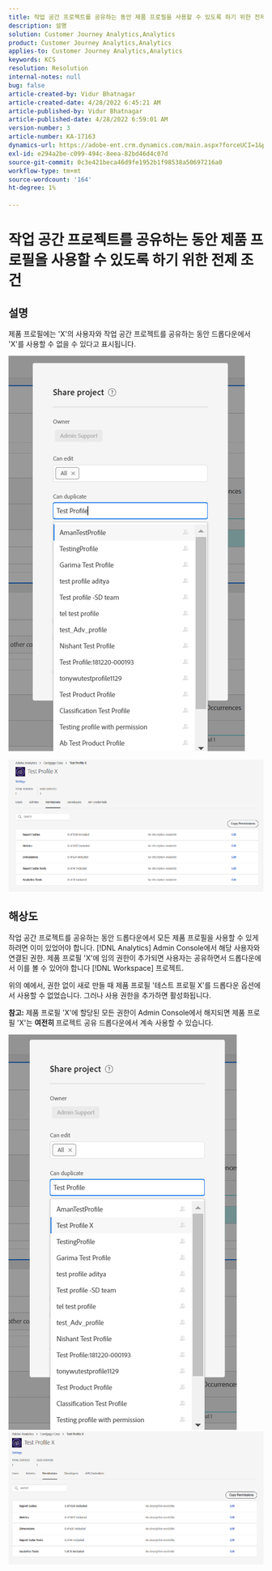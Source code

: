 ```yaml
---
title: 작업 공간 프로젝트를 공유하는 동안 제품 프로필을 사용할 수 있도록 하기 위한 전제 조건
description: 설명
solution: Customer Journey Analytics,Analytics
product: Customer Journey Analytics,Analytics
applies-to: Customer Journey Analytics,Analytics
keywords: KCS
resolution: Resolution
internal-notes: null
bug: false
article-created-by: Vidur Bhatnagar
article-created-date: 4/28/2022 6:45:21 AM
article-published-by: Vidur Bhatnagar
article-published-date: 4/28/2022 6:59:01 AM
version-number: 3
article-number: KA-17163
dynamics-url: https://adobe-ent.crm.dynamics.com/main.aspx?forceUCI=1&pagetype=entityrecord&etn=knowledgearticle&id=1f1e07c1-bec6-ec11-a7b6-0022480a1d64
exl-id: e294a2be-c099-494c-8eea-82bd46d4c07d
source-git-commit: 0c3e421beca46d9fe1952b1f98538a50697216a0
workflow-type: tm+mt
source-wordcount: '164'
ht-degree: 1%

---
```


# 작업 공간 프로젝트를 공유하는 동안 제품 프로필을 사용할 수 있도록 하기 위한 전제 조건

## 설명


제품 프로필에는 &#39;X&#39;의 사용자와 작업 공간 프로젝트를 공유하는 동안 드롭다운에서 &#39;X&#39;를 사용할 수 없을 수 있다고 표시됩니다.





![](assets/___201e07c1-bec6-ec11-a7b6-0022480a1d64___.png)

![](assets/___251e07c1-bec6-ec11-a7b6-0022480a1d64___.png)


## 해상도


작업 공간 프로젝트를 공유하는 동안 드롭다운에서 모든 제품 프로필을 사용할 수 있게 하려면 이미 있었어야 합니다. [!DNL Analytics] Admin Console에서 해당 사용자와 연결된 권한. 제품 프로필 &#39;X&#39;에 임의 권한이 추가되면 사용자는 공유하면서 드롭다운에서 이를 볼 수 있어야 합니다 [!DNL Workspace] 프로젝트.

위의 예에서, 권한 없이 새로 만들 때 제품 프로필 &#39;테스트 프로필 X&#39;를 드롭다운 옵션에서 사용할 수 없었습니다. 그러나 사용 권한을 추가하면 활성화됩니다.

<b>참고:</b> 제품 프로필 &#39;X&#39;에 할당된 모든 권한이 Admin Console에서 해지되면 제품 프로필 &#39;X&#39;는 <b>여전히 </b>프로젝트 공유 드롭다운에서 계속 사용할 수 있습니다.

![](assets/30693c56-ceef-eb11-bacb-0022480a5901.png)     ![](assets/c4b23919-ceef-eb11-bacb-0022480a5901.png)

